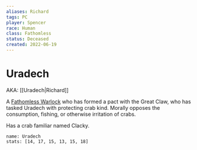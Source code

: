 ```yaml
---
aliases: Richard
tags: PC
player: Spencer
race: Human
class: Fathomless
status: Deceased
created: 2022-06-19
---
```

# Uradech
AKA: [[Uradech|Richard]]

A [Fathomless Warlock](https://5e.tools/classes.html#warlock_phb,state:sub-fathomless-tce=b1) who has formed a pact with the Great Claw, who has tasked Uradech with protecting crab kind. Morally opposes the consumption, fishing, or otherwise irritation of crabs.

Has a crab familiar named Clacky.
```statblock
name: Uradech
stats: [14, 17, 15, 13, 15, 18]
```
